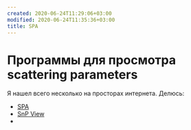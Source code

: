 ```yaml
---
created: 2020-06-24T11:29:06+03:00
modified: 2020-06-24T11:35:36+03:00
title: SPA
---
```


# Программы для просмотра scattering parameters

Я нашел всего несколько на просторах интернета. Делюсь:
* [SPA](https://www.ag-rf-engineering.de/products/software/s-parameter-viewer/)
* [SnP View](#)
*
